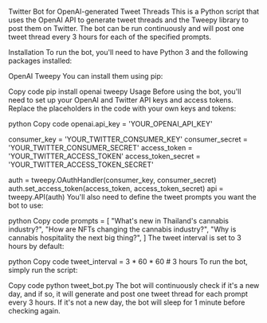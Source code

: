Twitter Bot for OpenAI-generated Tweet Threads
This is a Python script that uses the OpenAI API to generate tweet threads and the Tweepy library to post them on Twitter. The bot can be run continuously and will post one tweet thread every 3 hours for each of the specified prompts.

Installation
To run the bot, you'll need to have Python 3 and the following packages installed:

OpenAI
Tweepy
You can install them using pip:

Copy code
pip install openai tweepy
Usage
Before using the bot, you'll need to set up your OpenAI and Twitter API keys and access tokens. Replace the placeholders in the code with your own keys and tokens:

python
Copy code
openai.api_key = 'YOUR_OPENAI_API_KEY'

consumer_key = 'YOUR_TWITTER_CONSUMER_KEY'
consumer_secret = 'YOUR_TWITTER_CONSUMER_SECRET'
access_token = 'YOUR_TWITTER_ACCESS_TOKEN'
access_token_secret = 'YOUR_TWITTER_ACCESS_TOKEN_SECRET'

auth = tweepy.OAuthHandler(consumer_key, consumer_secret)
auth.set_access_token(access_token, access_token_secret)
api = tweepy.API(auth)
You'll also need to define the tweet prompts you want the bot to use:

python
Copy code
prompts = [
    "What's new in Thailand's cannabis industry?",
    "How are NFTs changing the cannabis industry?",
    "Why is cannabis hospitality the next big thing?",
]
The tweet interval is set to 3 hours by default:

python
Copy code
tweet_interval = 3 * 60 * 60 # 3 hours
To run the bot, simply run the script:

Copy code
python tweet_bot.py
The bot will continuously check if it's a new day, and if so, it will generate and post one tweet thread for each prompt every 3 hours. If it's not a new day, the bot will sleep for 1 minute before checking again.



